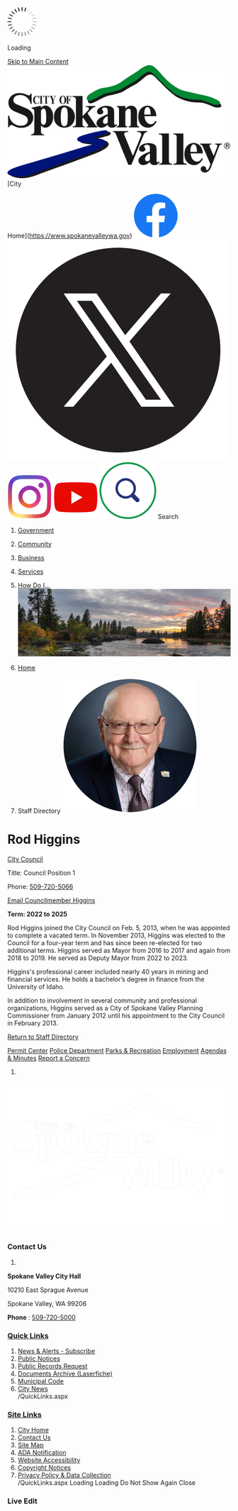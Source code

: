   ![Loading](images/dcad583332e2b405209be6a06003890eb7a13a05f3a63cc02c9967ce5cba771d.gif) 

Loading

  [Skip to Main Content](https://www.spokanevalleywa.gov/directory.aspx?EID=17#contentarea)   [![Home Page](images/0ad9a8c94aa440cc4df299174e9931c543b1e622fc867ea7277fd0af7847c0ce)](https://www.spokanevalleywa.gov/directory.aspx?EID=17)   [City

Home](https://www.spokanevalleywa.gov)   [![Facebook](images/f75fe6b2979150f27a65063a45dbac12cb171f396bc24955a51d5e5defb17ca0)](https://www.facebook.com/CityofSpokaneValley)   [![X](images/d0fe2b098c04be543d26e00ab1bb534b0b5d55a572d8ce33a85fd54e4fbee539)](https://x.com/CityofSV)   [![Instagram](images/bfc2ef8c5004f63148ccd7fd8aaaa4868631322e5348decd83a385f3ae66d6a2)](https://www.instagram.com/cityspokanevalley)   [![YouTube](images/8335cb2aaec79833d44df2341de759285c86be49875c599b70ec9f7b0e600f0d)](https://www.youtube.com/channel/UCoNlPNd0y5U905mvDfEmn7g)   [![Search](images/ad23c84baf3bd9c160ae4646d88f899251fe74719b13e7287c813e1fabde5475)](https://www.spokanevalleywa.gov/Search/Results) Search 

 1.  [Government](https://www.spokanevalleywa.gov/27/Government) 
 1.  [Community](https://www.spokanevalleywa.gov/31/Community) 
 1.  [Business](https://www.spokanevalleywa.gov/101/Business) 
 1.  [Services](https://www.spokanevalleywa.gov/149/Services) 
 1.  [How Do I...](https://www.spokanevalleywa.gov/9/How-Do-I) 
  ![](images/725ea8607fc1c3c9f59c278657781a68a629c15131340c9c498077a8d1d6108c)  

 1.  [Home](https://www.spokanevalleywa.gov/directory.aspx?EID=17) 
 1. Staff Directory
  ![Headshot of Councilmember Rod Higgins](images/a982a87ee28cf8f47e67496c1fa7c8edf486019e6c0656309e58eefdb5ed1c8d)  

# Rod Higgins

   [City Council](https://www.spokanevalleywa.gov/Directory.aspx?DID=8) 

Title: Council Position 1

Phone: [509-720-5066]() 

 [Email Councilmember Higgins](mailto:rhiggins@SpokaneValleyWA.gov)  

 __Term: 2022 to 2025__ 

Rod Higgins joined the City Council on Feb. 5, 2013, when he was appointed to complete a vacated term. In November 2013, Higgins was elected to the Council for a four-year term and has since been re-elected for two additional terms. Higgins served as Mayor from 2016 to 2017 and again from 2018 to 2019. He served as Deputy Mayor from 2022 to 2023.

Higgins's professional career included nearly 40 years in mining and financial services. He holds a bachelor’s degree in finance from the University of Idaho.

In addition to involvement in several community and professional organizations, Higgins served as a City of Spokane Valley Planning Commissioner from January 2012 until his appointment to the City Council in February 2013.

  

 [Return to Staff Directory](https://www.spokanevalleywa.gov/Directory.aspx) 

  [Permit Center](https://www.spokanevalleywa.gov/180/Permit-Center)   [Police Department](https://www.spokanevalleywa.gov/169/Police)   [Parks & Recreation](https://www.spokanevalleywa.gov/163/Parks-Recreation)   [Employment](https://www.spokanevalleywa.gov/411)   [Agendas & Minutes](https://www.spokanevalleywa.gov/129/Agendas-Minutes)   [Report a Concern](https://www.spokanevalleywa.gov/443/SVexpress---Report-a-Concern)  

 1.    

 ![Home Page](images/026af6a61a5ac689510b60b6fc66b0f3f9732d306d5983a5da3be8cb6c1d79a0)    

### Contact Us

 1.    

 __Spokane Valley City Hall__    

10210 East Sprague Avenue   

Spokane Valley, WA 99206   

 __Phone__ : [509-720-5000]()    

###  [Quick Links](https://www.spokanevalleywa.gov/QuickLinks.aspx?CID=15) 

 1.  [News & Alerts - Subscribe](https://public.govdelivery.com/accounts/WASPOKANEVALLEY/subscriber/new?qsp=CODE_RED)  
 1.  [Public Notices](https://www.spokanevalleywa.gov/359/2154/Public-Notices)  
 1.  [Public Records Request](https://spokanevalleywa.gov/691/Public-Records)  
 1.  [Documents Archive (Laserfiche)](https://laserfiche.spokanevalley.org/WebLink/Browse.aspx?dbid=0&repo=SpokaneValley)  
 1.  [Municipal Code](https://www.codepublishing.com/WA/SpokaneValley)  
 1.  [City News](https://www.spokanevalleywa.gov/CivicAlerts.aspx?CID=1)  
 /QuickLinks.aspx 

###  [Site Links](https://www.spokanevalleywa.gov/QuickLinks.aspx?CID=16) 

 1.  [City Home](https://www.spokanevalleywa.gov)  
 1.  [Contact Us](https://www.spokanevalleywa.gov/directory.aspx)  
 1.  [Site Map](https://www.spokanevalleywa.gov/sitemap)  
 1.  [ADA Notification](https://www.spokanevalleywa.gov/207/Americans-with-Disabilities-Act-Notice)  
 1.  [Website Accessibility](https://www.spokanevalleywa.gov/accessibility)  
 1.  [Copyright Notices](https://www.spokanevalleywa.gov/copyright)  
 1.  [Privacy Policy & Data Collection](https://www.spokanevalleywa.gov/privacy)  
 /QuickLinks.aspx Loading Loading Do Not Show Again Close 

### Live Edit

 [](https://www.spokanevalleywa.gov/directory.aspx?EID=17)   []()  []()  